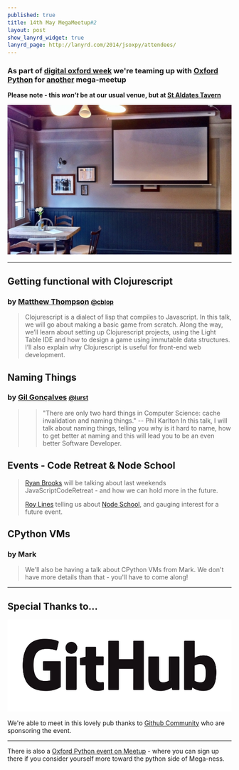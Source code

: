 ```yaml
---
published: true
title: 14th May MegaMeetup#2
layout: post
show_lanyrd_widget: true
lanyrd_page: http://lanyrd.com/2014/jsoxpy/attendees/
---
```


### As part of [digital oxford week](http://www.digitaloxford.com/weekmay2014/) we're teaming up with [Oxford Python](https://twitter.com/oxfordpython) for [another](/2013/october/) mega-meetup

**Please note - this *won't* be at our usual venue, but at [St Aldates Tavern](http://staldatestavernoxford.co.uk/)**

![St Aldates](/img/staldates.jpg)

---

## Getting functional with Clojurescript

### by [Matthew Thompson](http://mthompson.org) <small><a href="https://twitter.com/intent/user?screen_name=cblop">@cblop</a></small>

> Clojurescript is a dialect of lisp that compiles to Javascript. In this talk, we will go about making a basic game from scratch. Along the way, we’ll learn about setting up Clojurescript projects, using the Light Table IDE and how to design a game using immutable data structures. I’ll also explain why Clojurescript is useful for front-end web development.


## Naming Things

### by [Gil Gonçalves](http://lumbercoder.com/) <small><a href="https://twitter.com/intent/user?screen_name=lurst">@lurst</a></small>

> > "There are only two hard things in Computer Science: cache invalidation and naming things." -- Phil Karlton
> In this talk, I will talk about naming things, telling you why is it hard to name, how to get better at naming and this will lead you to be an even better Software Developer.

## Events - Code Retreat & Node School

> [Ryan Brooks](https://twitter.com/intent/user?screen_name=spikeheap) will be talking about last weekends JavaScriptCodeRetreat - and how we can hold more in the future.
>
> [Roy Lines](https://twitter.com/intent/user?screen_name=roylinesuk) telling us about [Node School](http://nodeschool.io/), and gauging interest for a future event.

## CPython VMs

### by Mark

> We'll also be having a talk about CPython VMs from Mark.  We don't have more details than that - you'll have to come along!

---

## Special Thanks to&hellip;

![GitHub](/img/github.png)

We're able to meet in this lovely pub thanks to [Github Community](https://community.github.com/) who are sponsoring the event.

---

There is also a [Oxford Python event on Meetup](http://www.meetup.com/oxfordpython/events/174898232/) - where you can sign up there if you consider yourself more toward the python side of Mega-ness.
